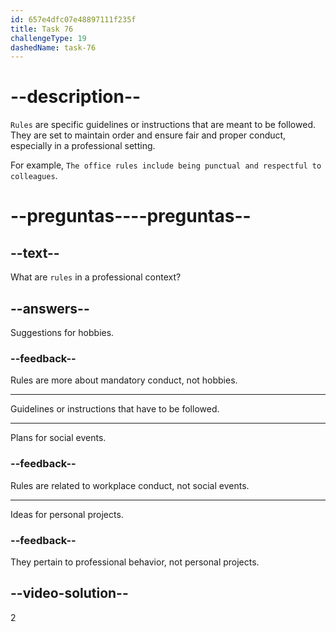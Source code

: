 ```yaml
---
id: 657e4dfc07e48897111f235f
title: Task 76
challengeType: 19
dashedName: task-76
---
```


# --description--

`Rules` are specific guidelines or instructions that are meant to be followed. They are set to maintain order and ensure fair and proper conduct, especially in a professional setting.

For example, `The office rules include being punctual and respectful to colleagues`.


# --preguntas----preguntas--

## --text--

What are `rules` in a professional context?

## --answers--

Suggestions for hobbies.

### --feedback--

Rules are more about mandatory conduct, not hobbies.

---

Guidelines or instructions that have to be followed.

---

Plans for social events.

### --feedback--

Rules are related to workplace conduct, not social events.

---

Ideas for personal projects.

### --feedback--

They pertain to professional behavior, not personal projects.

## --video-solution--

2
